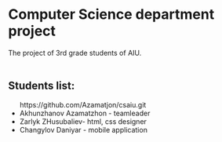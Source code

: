 # Computer Science department project 
The project of 3rd grade students of AIU.<br><br> 
<h2>Students list:</h2> 
<ul>
  https://github.com/Azamatjon/csaiu.git
  <li>Akhunzhanov Azamatzhon - teamleader</li> 
  <li>Zarlyk ZHusubaliev- html, css designer</li> 
  <li>Changylov Daniyar - mobile application</li> 
</ul>
